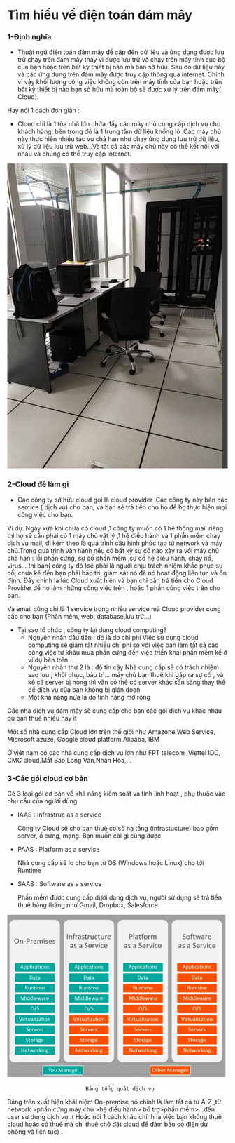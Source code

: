 # Tìm hiểu về điện toán đám mây
### 1-Định nghĩa 
- Thuật ngữ điện toán đám mây đề cập đến dữ liệu và ứng dụng được lưu trữ chạy trên đám mây thay vì được lưu trữ và chạy trên máy tính cục bộ của bạn hoặc trên bất kỳ thiết bị nào mà bạn sở hữu. Sau đó dữ liệu này và các ứng dụng trên đám mây được truy cập thông qua internet. Chính vì vậy khối lượng công việc không còn trên máy tính của bạn hoặc trên bất kỳ thiết bị nào bạn sở hữu mà toàn bộ sẽ được xử lý trên đám mây( Cloud).

Hay nói 1 cách đơn giản : 
- Cloud chỉ là 1 tòa nhà lớn chứa đầy các máy chủ cung cấp dịch vụ cho khách hàng, bên trong đó là 1 trung tâm dữ liệu khổng lồ .Các máy chủ này thực hiện nhiều tác vụ chả hạn như chạy ứng dụng lưu trữ dữ liệu, xử lý dữ liệu lưu trữ web...Và tất cả các máy chủ này có thể kết nối với nhau và chúng có thể truy cập internet.

<img src="img/5.png">

### 2-Cloud để làm gì

- Các công ty sở hữu cloud gọi là cloud provider .Các công ty này bán các sercice ( dịch vụ) cho bạn, và bạn sẽ trả tiền cho họ để họ thực hiện mọi công việc cho bạn.

Ví dụ: Ngày xưa khi chưa có cloud ,1 công ty muốn có 1 hệ thống mail riêng thì họ sẽ cần phải có 1 máy chủ vật lý ,1 hệ điều hành và 1 phần mềm chạy dịch vụ mail, đi kèm theo là quá trình cấu hình phức tạp từ network và máy chủ.Trong quá trình vận hành nếu có bất kỳ sự cố nào xảy ra với máy chủ chả hạn : lỗi phần cứng, sự cố phần mềm ,sự cố hệ điều hành, cháy nổ, virus... thì bạn( công ty đó )sẽ phải là người chịu trách nhiệm khắc phục sự cố, chưa kể đến bạn phải bảo trì, giám sát nó để nó hoạt động liên tục và ổn định. Đây chính là lúc Cloud xuất hiện và bạn chỉ cần trả tiền cho Cloud Provider để họ làm những công việc trên , hoặc 1 phần công việc trên cho bạn.

Và email cũng chỉ là 1 service trong nhiều service mà Cloud provider cung cấp cho bạn (Phần mềm, web, database,lưu trữ...)

- Tại sao tổ chức , công ty lại dùng cloud computing? 
  - Nguyên nhân đầu tiên : đó là do chi phí 
Việc  sử dụng cloud computing sẽ giảm rất nhiều chi phí so với việc bạn làm tất cả các công việc từ khâu mua phần cứng đến việc triển khai phần mềm kể ở ví dụ bên trên.
  - Nguyên nhân thứ 2 là : độ tin cậy
  Nhà cung cấp sẽ có trách nhiệm sao lưu , khôi phục, bảo trì... máy chủ bạn thuê khi gặp ra sự cố , và kể cả server bị hỏng thì vẫn có thể có server khác sẵn sàng thay thế để dịch vụ của bạn không bị gián đoạn
  - Một khả năng nữa là do tính năng mở rộng 

Các nhà dịch vụ đám mây  sẽ cung cấp cho bạn các gói dịch vụ khác nhau dù bạn thuê nhiều hay ít

  Một số nhà cung cấp Cloud lớn trên thế giới như Amazone Web Service, Microsoft azuze, Google cloud platform,Alibaba, IBM

  Ở việt nam có các nhà cung cấp dịch vụ lớn như FPT telecom ,Viettel IDC, CMC cloud,Mắt Bão,Long Vân,Nhân Hòa,...

  ### 3-Các gói cloud cơ bản

  Có 3 loại gói cơ bản về khả năng kiểm soát và tính linh hoạt , phụ thuộc vào nhu cầu của người dùng.

- IAAS : Infrastruc as a service

  Công ty Cloud sẽ cho bạn thuê cơ sở hạ tầng (infrastucture) bao gồm server, ổ cứng, mạng. Bạn muốn cài gì cũng được

- PAAS : Platform as a service

  Nhà cung cấp sẽ lo cho bạn từ OS (Windows hoặc  Linux) cho tới Runtime

- SAAS : Software as a service

   Phần mềm được cung cấp dưới dạng dịch vụ, người sử dụng sẽ trả tiền thuê hàng tháng như Gmail, Dropbox, Salesforce 

<img src="img/6.png">

                             Bảng tổng quát dịch vụ

Bảng trên xuất hiện khái niệm On-premise nó chính là làm tất cả từ A-Z ,từ network >phần cứng máy chủ >hệ điều hành> bổ trợ>phần mềm>...đến user sử dụng dịch vụ .( Hoặc nói 1 cách khác chính là việc bạn không thuê cloud hoặc có thuê mà chỉ thuê chỗ đặt cloud để đảm bảo có điện dự phòng và liên tục)     .               